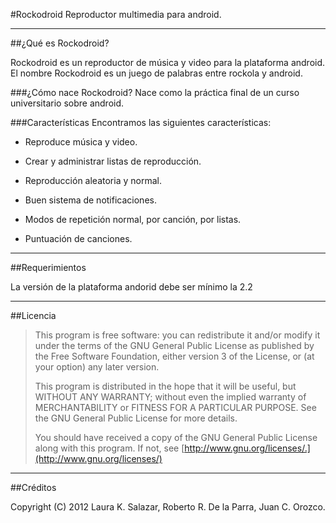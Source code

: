  #Rockodroid
 Reproductor multimedia para android.
 
 *********************************************************
 ##¿Qué es Rockodroid?
 
 Rockodroid es un reproductor de música y video para la plataforma android.
 El nombre Rockodroid es un juego de palabras entre rockola y android.
 
 ###¿Cómo nace Rockodroid?
 Nace como la práctica final de un curso universitario sobre android.
 
 ###Características
 Encontramos las siguientes características:
 
 * Reproduce música y video.
 
 * Crear y administrar listas de reproducción.
 
 * Reproducción aleatoria y normal.
 
 * Buen sistema de notificaciones.
 
 * Modos de repetición normal, por canción, por listas.
 
 * Puntuación de canciones.
 
 *********************************************************
 ##Requerimientos
 
 La versión de la plataforma andorid debe ser mínimo la 2.2
 
 *********************************************************
 ##Licencia
 
 >   This program is free software: you can redistribute it and/or modify
 >   it under the terms of the GNU General Public License as published by
 >   the Free Software Foundation, either version 3 of the License, or
 >   (at your option) any later version.
 >
 >   This program is distributed in the hope that it will be useful,
 >   but WITHOUT ANY WARRANTY; without even the implied warranty of
 >   MERCHANTABILITY or FITNESS FOR A PARTICULAR PURPOSE.  See the
 >   GNU General Public License for more details.
 >
 >   You should have received a copy of the GNU General Public License
 >   along with this program.  If not, see [http://www.gnu.org/licenses/.](http://www.gnu.org/licenses/)
 
 *********************************************************
 ##Créditos
 
 Copyright (C) 2012  Laura K. Salazar, Roberto R. De la Parra, Juan C. Orozco.
 